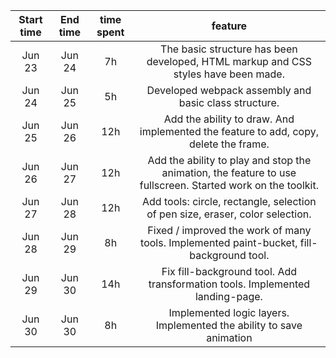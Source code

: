 | Start time | End time | time spent |                                                    feature                                                   |
|:----------:|:--------:|:----------:|:------------------------------------------------------------------------------------------------------------:|
| Jun 23     | Jun 24   |     7h     | The basic structure has been developed, HTML markup and CSS styles have been made.                           |
| Jun 24     | Jun 25   |     5h     | Developed webpack assembly and basic class structure.                                                        |
| Jun 25     | Jun 26   |     12h    | Add the ability to draw. And implemented the feature to add, copy, delete the frame.                         |
| Jun 26     | Jun 27   |     12h    | Add the ability to play and stop the animation, the feature to use fullscreen. Started work  on the toolkit. |
| Jun 27     | Jun 28   |     12h    | Add tools: circle, rectangle, selection of pen size, eraser, color selection.                                |
| Jun 28     | Jun 29   |     8h     | Fixed / improved the work of many tools. Implemented paint-bucket, fill-background tool.                     |
| Jun 29     | Jun 30   |     14h    | Fix fill-background tool. Add transformation tools. Implemented landing-page.                                |
| Jun 30     | Jun 30   |     8h     | Implemented logic layers. Implemented the ability to save animation                           |
